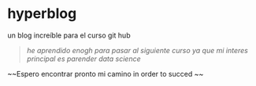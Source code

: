 # hyperblog
un blog increíble para el curso git hub
>*he aprendido enogh para pasar al siguiente curso ya que mi interes principal es parender data science*

~~Espero encontrar pronto mi camino in order to succed ~~
